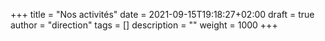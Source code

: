 +++
title       = "Nos activités"
date        = 2021-09-15T19:18:27+02:00
draft       = true
author      = "direction"
tags        = []
description = ""
weight      = 1000
+++
